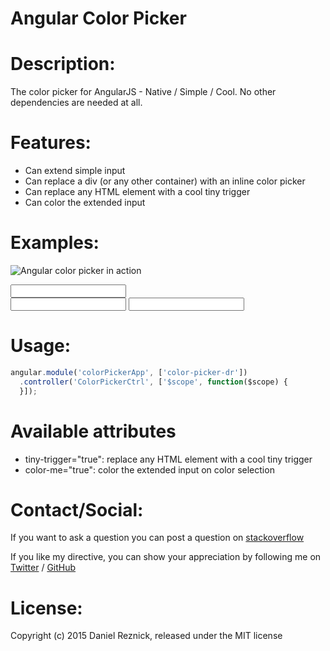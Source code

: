 Angular Color Picker
=====
 
Description:
=====

The color picker for AngularJS - Native / Simple / Cool. No other dependencies are needed at all.


Features:
=====

- Can extend simple input
- Can replace a div (or any other container) with an inline color picker
- Can replace any HTML element with a cool tiny trigger
- Can color the extended input

Examples:
=====

![Angular color picker in action](../gh-pages/angular-color-picker-in-action.gif "Angular color picker in action")


<input color-picker ng-model="colorValueInput">

<div color-picker ng-model="colorValueInline"></div>

<input color-picker tiny-trigger="true" ng-model="colorValueTinyTrigger">

<input color-picker color-me="true" ng-model="colorValueInputColor">


Usage:
=====

```javascript
angular.module('colorPickerApp', ['color-picker-dr'])
  .controller('ColorPickerCtrl', ['$scope', function($scope) {
  }]);
```


Available attributes
=====

* tiny-trigger="true": replace any HTML element with a cool tiny trigger
* color-me="true": color the extended input on color selection


Contact/Social:
=====
If you want to ask a question you can post a question on [stackoverflow](www.stackoverflow.com)

If you like my directive, you can show your appreciation by following me on [Twitter](https://twitter.com/danielreznick) / [GitHub](https://github.com/vedmack)


License:
=====

Copyright (c) 2015 Daniel Reznick, released under the MIT license
